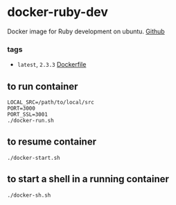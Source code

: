 # docker-ruby-dev
Docker image for Ruby development on ubuntu. [Github](https://github.com/arthurmilliken/docker-dev/tree/master/ruby-dev)

### tags

- `latest`, `2.3.3` [Dockerfile](https://github.com/arthurmilliken/docker-dev/blob/master/ruby-dev/Dockerfile)

## to run container
```
LOCAL_SRC=/path/to/local/src
PORT=3000
PORT_SSL=3001
./docker-run.sh
```

## to resume container
```
./docker-start.sh
```

## to start a shell in a running container
```
./docker-sh.sh
```

